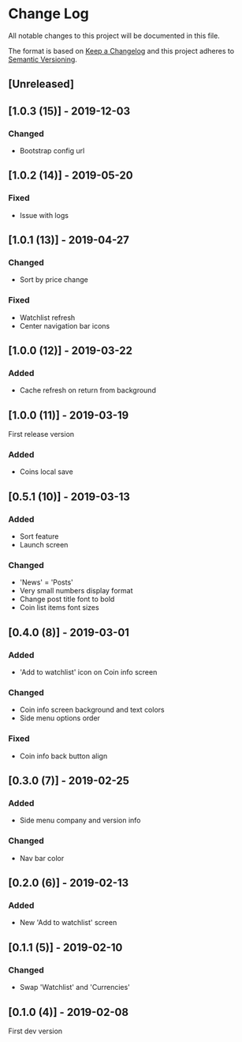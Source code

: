 # Change Log
All notable changes to this project will be documented in this file.

The format is based on [Keep a Changelog](http://keepachangelog.com/)
and this project adheres to [Semantic Versioning](http://semver.org/).

## [Unreleased]

## [1.0.3 (15)] - 2019-12-03
### Changed
- Bootstrap config url

## [1.0.2 (14)] - 2019-05-20
### Fixed
- Issue with logs

## [1.0.1 (13)] - 2019-04-27
### Changed
- Sort by price change

### Fixed
- Watchlist refresh
- Center navigation bar icons

## [1.0.0 (12)] - 2019-03-22
### Added
- Cache refresh on return from background

## [1.0.0 (11)] - 2019-03-19
First release version

### Added
- Coins local save

## [0.5.1 (10)] - 2019-03-13
### Added
- Sort feature
- Launch screen

### Changed
- 'News' = 'Posts'
- Very small numbers display format
- Change post title font to bold
- Coin list items font sizes

## [0.4.0 (8)] - 2019-03-01
### Added
- 'Add to watchlist' icon on Coin info screen

### Changed
- Coin info screen background and text colors
- Side menu options order

### Fixed
- Coin info back button align

## [0.3.0 (7)] - 2019-02-25
### Added
- Side menu company and version info

### Changed
- Nav bar color

## [0.2.0 (6)] - 2019-02-13
### Added
- New 'Add to watchlist' screen

## [0.1.1 (5)] - 2019-02-10
### Changed
- Swap 'Watchlist' and 'Currencies'

## [0.1.0 (4)] - 2019-02-08
First dev version 

